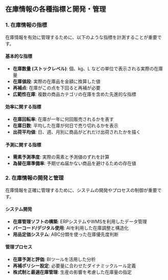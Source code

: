 ## 在庫情報の各種指標と開発・管理

### 1. 在庫情報の指標
在庫情報を有効に管理するために、以下のような指標を計測することが重要です。

#### 基本的な指標
- **在庫数量 (ストックレベル)**: 個、kg、L などの単位で表示される実際の在庫量
- **在庫値段**: 実際の在庫品を金額に換算した値
- **再補点**: 在庫がこの点を下回ると再補が必要
- **広範性在庫**: 複数の商品カテゴリの在庫を含めた先進的な指標

#### 効率に関する指標
- **在庫回転率**: 在庫が一年に何回販売されるかを表す
- **在庫日数**: 平均した在庫が何日で売り切れるかを表示
- **出荷平均値**: 日、週、月別に商品がどれだけ出荷されたかを描く

#### 予測に関する指標
- **需素予測準度**: 実際の需素と予測値のずれを計算
- **為替在庫準備率**: 予期せぬ届かない商品を避けるための存在値

### 2. 在庫情報の開発と管理
在庫情報を正確に管理するために、システムの開発やプロセスの制御が重要です。

#### システム開発
- **在庫管理ソフトの構築**: ERPシステムやWMSを利用したデータ管理
- **バーコード/デジタル使用**: AIを利用した在庫調整と構造化
- **用品定価システム**: ABC分類を使った在庫優先度判断

#### 管理プロセス
- **在庫予測と評価**: BIツールを活用した分析
- **再補ポリシー設定**: 必要量に合わせたダイナミックルール定義
- **株式制と最適在庫管理**: 生産の影響を考慮した在庫量の指定


